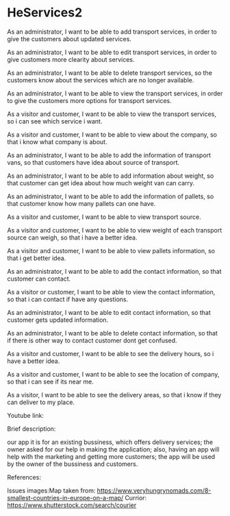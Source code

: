 # HeServices2
As an administrator, I want to be able to add transport services, in order to give the customers about updated services.

As an administrator, I want to be able to edit transport services, in order to give customers more clearity about services.

As an administrator, I want to be able to delete transport services, so the customers know about the services which are no longer available.

As an administrator, I want to be able to view the transport services, in order to give the customers more options for transport services.

As a visitor and customer, I want to be able to view the transport services, so i can see which service i want.

As a visitor and customer, I want to be able to view about the company, so that i know what company is about.

As an administrator, I want to be able to add the information of transport vans, so that customers have idea about source of transport.

As an administrator, I want to be able to add information about weight, so that customer can get idea about how much weight van can carry.

As an administrator, I want to be able to add the information of pallets, so that customer know how many pallets can one have.

As a visitor and customer, I want to be able to view transport source.

As a visitor and customer, I want to be able to view weight of each transport source can weigh, so that i have a better idea.

As a visitor and customer, I want to be able to view pallets information, so that i get better idea.

As an administrator, I want to be able to add the contact information, so that customer can contact.

As a visitor or customer, I want to be able to view the contact information, so that i can contact if have any questions.

As an administrator, I want to be able to edit contact information, so that customer gets updated information.

As an administrator, I want to be able to delete contact information, so that if there is other way to contact customer dont get confused.

As a visitor and customer, I want to be able to see the delivery hours, so i have a better idea.

As a visitor and customer, I want to be able to see the location of company, so that i can see if its near me.

As a visitor, I want to be able to see the delivery areas, so that i know if they can deliver to my place.

Youtube link:

Brief description:

our app it is for an existing bussiness, which offers delivery services;
the owner asked for our help in making the application;
also, having an app will help with the marketing and getting more customers;
the app will be used by the owner of the bussiness and customers.

References:

Issues
images:Map taken from:
https://www.veryhungrynomads.com/8-smallest-countries-in-europe-on-a-map/ 
Currior: https://www.shutterstock.com/search/courier

